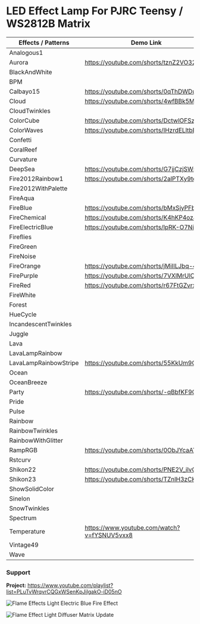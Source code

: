 # LED Effect Lamp For PJRC Teensy / WS2812B Matrix

| Effects / Patterns    	| Demo Link                              	|
|-----------------------	|----------------------------------------	|
| Analogous1            	|                                        	|
| Aurora                	| https://youtube.com/shorts/tznZ2VO32Hc  	|
| BlackAndWhite         	|                                        	|
| BPM                   	|                                        	|
| Calbayo15             	| https://youtube.com/shorts/0qThDWDu8_c   	|
| Cloud                 	| https://youtube.com/shorts/4wfBBk5MDZU   	|
| CloudTwinkles         	|                                        	|
| ColorCube             	| https://youtube.com/shorts/DctwlOFSzhI   	|
| ColorWaves            	| https://youtube.com/shorts/IHzrdELltbE   	|
| Confetti              	|                                        	|
| CoralReef             	|                                        	|
| Curvature             	|                                        	|
| DeepSea               	| https://youtube.com/shorts/G7jjCzjSWsY   	|
| Fire2012Rainbow1      	| https://youtube.com/shorts/2alPTXy9td4  	|
| Fire2012WithPalette   	|                                        	|
| FireAqua              	|                                        	|
| FireBlue              	| https://youtube.com/shorts/bMxSjyPFbNc   	|
| FireChemical          	| https://youtube.com/shorts/K4hKP4ozJ5w   	|
| FireElectricBlue      	| https://youtube.com/shorts/lpRK-O7NiRo 	|
| Fireflies             	|                                        	|
| FireGreen             	|                                        	|
| FireNoise             	|                                        	|
| FireOrange            	| https://youtube.com/shorts/jMiIILJbq-4   	|
| FirePurple            	| https://youtube.com/shorts/7VXlMrUlCOM   	|
| FireRed               	| https://youtube.com/shorts/r67FtGZvrxc   	|
| FireWhite             	|                                        	|
| Forest                	|                                        	|
| HueCycle              	|                                        	|
| IncandescentTwinkles  	|                                        	|
| Juggle                	|                                        	|
| Lava                  	|                                        	|
| LavaLampRainbow       	|                                        	|
| LavaLampRainbowStripe 	| https://youtube.com/shorts/55KkUm9QyAU   	|
| Ocean                 	|                                        	|
| OceanBreeze           	|                                        	|
| Party                 	| https://youtube.com/shorts/-qBbfKF9O6U   	|
| Pride                 	|                                        	|
| Pulse                 	|                                        	|
| Rainbow               	|                                        	|
| RainbowTwinkles       	|                                        	|
| RainbowWithGlitter    	|                                        	|
| RampRGB               	| https://youtube.com/shorts/0ObJYcaAYPE   	|
| Rstcurv               	|                                        	|
| Shikon22              	| https://youtube.com/shorts/PNE2V_ilvOU  	|
| Shikon23              	| https://youtube.com/shorts/TZnlH3zCKJE   	|
| ShowSolidColor        	|                                        	|
| Sinelon               	|                                        	|
| SnowTwinkles          	|                                        	|
| Spectrum              	|                                        	|
| Temperature           	| https://www.youtube.com/watch?v=fYSNUV5vxx8   	|
| Vintage49             	|                                        	|
| Wave                  	|                                        	|

### Support
**Project:** https://www.youtube.com/playlist?list=PLuTvWrqvrCQGxWSenKpJilgakO-iD05nO

![Flame   Effects Light Electric Blue Fire Effect](https://github.com/MakingThingsWithLEDs/FlameAndEffectLampProject/assets/77110859/6a01e14e-4cbc-4799-9cba-2d39b9449e65)

![Flame   Effect Light Diffuser   Matrix Update](https://github.com/MakingThingsWithLEDs/FlameAndEffectLampProject/assets/77110859/63c9593c-d2f2-475e-8951-b17b4d6eec04)

